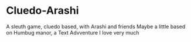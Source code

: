 # Cluedo-Arashi
A sleuth game, cluedo based, with Arashi and friends
Maybe a little based on Humbug manor, a Text Advventure I love very much
